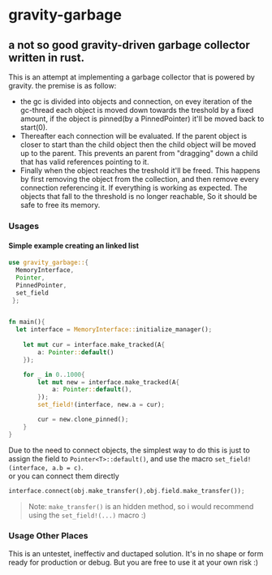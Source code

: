 # gravity-garbage
## a not so good gravity-driven garbage collector written in rust.
This is an attempt at implementing a garbage collector that is powered by gravity.
the premise is as follow:
- the gc is divided into objects and connection, on evey iteration of the gc-thread each object is moved down towards the treshold by a fixed amount, 
if the object is pinned(by a PinnedPointer<T>) it'll be moved back to start(0). 
- Thereafter each connection will be evaluated. If the parent object is closer to start than the child object then the child object will be moved up to the parent.
This prevents an parent from "dragging" down a child that has valid references pointing to it.
- Finally when the object reaches the treshold it'll be freed. This happens by first removing the object from the collection, and then remove every connection referencing it.
If everything is working as expected. The objects that fall to the threshold is no longer reachable, So it should be safe to free its memory.

### Usages
#### Simple example creating an linked list
```rust
use gravity_garbage::{
  MemoryInterface,
  Pointer,
  PinnedPointer,
  set_field
 };


fn main(){
  let interface = MemoryInterface::initialize_manager();
    
    let mut cur = interface.make_tracked(A{
        a: Pointer::default()
    });

    for _ in 0..1000{
        let mut new = interface.make_tracked(A{
            a: Pointer::default(),
        });
        set_field!(interface, new.a = cur);

        cur = new.clone_pinned();
    }
}
```
Due to the need to connect objects, the simplest way to do this is just to assign the field to `Pointer<T>::default()`, and use the macro `set_field!(interface, a.b = c)`.
<br>
or you can connect them directly
```rust
interface.connect(obj.make_transfer(),obj.field.make_transfer());
```
> Note: `make_transfer()` is an hidden method, so i would recommend using the `set_field!(...)` macro :)

### Usage Other Places
This is an untestet, ineffectiv and ductaped solution. It's in no shape or form ready for production or debug. But you are free to use it at your own risk :)
